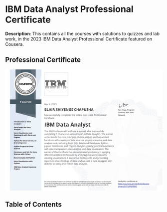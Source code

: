 # IBM Data Analyst Professional Certificate
**Description**: This contains all the courses with solutions to quizzes and lab work, in the 2023 IBM Data Analyst Professional Certificate featured on Cousera.

## Professional Certificate
![certificate image](images/cousera-certificate-ibmdapc-2023.jpg)

## Table of Contents
